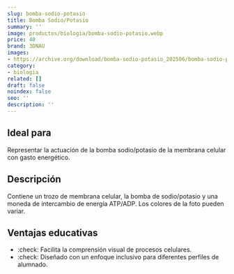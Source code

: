 ```yaml
---
slug: bomba-sodio-potasio
title: Bomba Sodio/Potasio
summary: ''
image: productos/biologia/bomba-sodio-potasio.webp
price: 40
brand: 3DNAU
images:
- https://archive.org/download/bomba-sodio-potasio_202506/bomba-sodio-potasio.webp
category:
- biologia
related: []
draft: false
noindex: false
seo: ''
description: ''
---
```

## Ideal para

Representar la actuación de la bomba sodio/potasio de la membrana celular con gasto energético. 

## Descripción

Contiene un trozo de membrana celular, la bomba de sodio/potasio y una moneda de intercambio de energía ATP/ADP. Los colores de la foto pueden variar.

## Ventajas educativas

- :check: Facilita la comprensión visual de procesos celulares.
- :check: Diseñado con un enfoque inclusivo para diferentes perfiles de alumnado.
